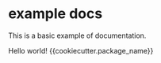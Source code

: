 # example docs

This is a basic example of documentation.

Hello world! {{cookiecutter.package_name}}